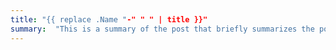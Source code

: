 ```yaml
---
title: "{{ replace .Name "-" " " | title }}"
summary:  "This is a summary of the post that briefly summarizes the post"
---
```



